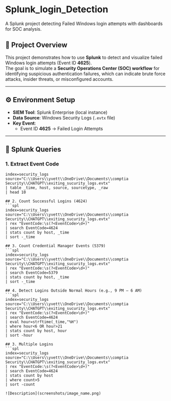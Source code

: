 # Splunk_login_Detection
A Splunk project detecting Failed Windows login attempts with dashboards for SOC analysis.

## 📌 Project Overview
This project demonstrates how to use **Splunk** to detect and visualize failed Windows login attempts (Event ID **4625**).  
The goal is to simulate a **Security Operations Center (SOC) workflow** for identifying suspicious authentication failures, which can indicate brute force attacks, insider threats, or misconfigured accounts.

---

## ⚙️ Environment Setup
- **SIEM Tool**: Splunk Enterprise (local instance)
- **Data Source**: Windows Security Logs (`.evtx` file)
- **Key Event**:  
  - Event ID **4625** → Failed Login Attempts  

---

## 🔎 Splunk Queries

### 1. Extract Event Code
```spl
index=security_logs source="C:\\Users\\yvett\\OneDrive\\Documents\\comptia Security\\CHATGPT\\exiting_sucurity_logs.evtx"
| table _time, host, source, sourcetype, _raw
| head 10

## 2. Count Successful Logins (4624)
```spl
index=security_logs source="C:\\Users\\yvett\\OneDrive\\Documents\\comptia Security\\CHATGPT\\exiting_sucurity_logs.evtx"
| rex "EventCode:\s(?<EventCode>\d+)"
| search EventCode=4624
| stats count by host, _time
| sort -_time

## 3. Count Credential Manager Events (5379)
```spl
index=security_logs source="C:\\Users\\yvett\\OneDrive\\Documents\\comptia Security\\CHATGPT\\exiting_sucurity_logs.evtx"
| rex "EventCode:\s(?<EventCode>\d+)"
| search EventCode=5379
| stats count by host, _time
| sort -_time

## 4. Detect Logins Outside Normal Hours (e.g., 9 PM – 6 AM)
```spl
index=security_logs source="C:\\Users\\yvett\\OneDrive\\Documents\\comptia Security\\CHATGPT\\exiting_sucurity_logs.evtx"
| rex "EventCode:\s(?<EventCode>\d+)"
| search EventCode=4624
| eval hour=strftime(_time,"%H")
| where hour<6 OR hour>21
| stats count by host, hour
| sort -hour

## 3. Multiple Logins 
```spl
index=security_logs source="C:\\Users\\yvett\\OneDrive\\Documents\\comptia Security\\CHATGPT\\exiting_sucurity_logs.evtx"
| rex "EventCode:\s(?<EventCode>\d+)"
| search EventCode=4624
| stats count by host
| where count>5
| sort -count

![Description](screenshots/image_name.png)


